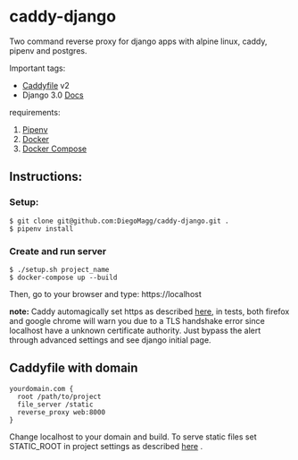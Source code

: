 # caddy-django

Two command reverse proxy for django apps with alpine linux, caddy, pipenv and postgres.

Important tags:

- [Caddyfile](https://caddyserver.com/docs/caddyfile) v2
- Django 3.0 [Docs](https://docs.djangoproject.com/en/3.0/)

requirements:

1. [Pipenv](https://pipenv.pypa.io/en/latest/)
2. [Docker](https://docs.docker.com/get-docker/)
3. [Docker Compose](https://docs.docker.com/compose/install/)

## Instructions:

### Setup:

    $ git clone git@github.com:DiegoMagg/caddy-django.git .
    $ pipenv install

### Create and run server
    $ ./setup.sh project_name
    $ docker-compose up --build

Then, go to your browser and type:
https://localhost



**note:** Caddy automagically set https as described [here](https://caddyserver.com/docs/automatic-https), in tests, both firefox and google chrome will warn you due to a TLS handshake error since localhost have a unknown certificate authority. Just bypass the alert through advanced settings and see django initial page.


## Caddyfile with domain

    yourdomain.com {
      root /path/to/project
      file_server /static
      reverse_proxy web:8000
    }

Change localhost to your domain and build.
To serve static files set STATIC_ROOT in project settings as described [here](https://docs.djangoproject.com/en/3.0/howto/static-files/#deployment) .
